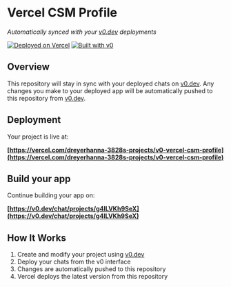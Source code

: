 # Vercel CSM Profile

*Automatically synced with your [v0.dev](https://v0.dev) deployments*

[![Deployed on Vercel](https://img.shields.io/badge/Deployed%20on-Vercel-black?style=for-the-badge&logo=vercel)](https://vercel.com/dreyerhanna-3828s-projects/v0-vercel-csm-profile)
[![Built with v0](https://img.shields.io/badge/Built%20with-v0.dev-black?style=for-the-badge)](https://v0.dev/chat/projects/g4lLVKh9SeX)

## Overview

This repository will stay in sync with your deployed chats on [v0.dev](https://v0.dev).
Any changes you make to your deployed app will be automatically pushed to this repository from [v0.dev](https://v0.dev).

## Deployment

Your project is live at:

**[https://vercel.com/dreyerhanna-3828s-projects/v0-vercel-csm-profile](https://vercel.com/dreyerhanna-3828s-projects/v0-vercel-csm-profile)**

## Build your app

Continue building your app on:

**[https://v0.dev/chat/projects/g4lLVKh9SeX](https://v0.dev/chat/projects/g4lLVKh9SeX)**

## How It Works

1. Create and modify your project using [v0.dev](https://v0.dev)
2. Deploy your chats from the v0 interface
3. Changes are automatically pushed to this repository
4. Vercel deploys the latest version from this repository
